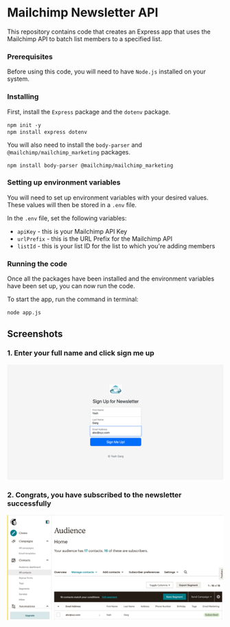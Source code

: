 # Mailchimp Newsletter API

This repository contains code that creates an Express app that uses the Mailchimp API to batch list members to a specified list. 

### Prerequisites

Before using this code, you will need to have `Node.js` installed on your system.

### Installing

First, install the `Express` package and the `dotenv` package.

```
npm init -y
npm install express dotenv
```

You will also need to install the `body-parser` and `@mailchimp/mailchimp_marketing` packages.

```
npm install body-parser @mailchimp/mailchimp_marketing
```

### Setting up environment variables

You will need to set up environment variables with your desired values. These values will then be stored in a `.env` file.

In the `.env` file, set the following variables:

- `apiKey` - this is your Mailchimp API Key
- `urlPrefix` - this is the URL Prefix for the Mailchimp API
- `listId` - this is your list ID for the list to which you're adding members

### Running the code

Once all the packages have been installed and the environment variables have been set up, you can now run the code.

To start the app, run the command in terminal:

```
node app.js
```

## Screenshots

### 1. Enter your full name and click sign me up
![Alt text](/public/images/input.png?raw=true "Title")

### 2. Congrats, you have subscribed to the newsletter successfully
![Alt text](/public/images/output.png?raw=true "Title")
